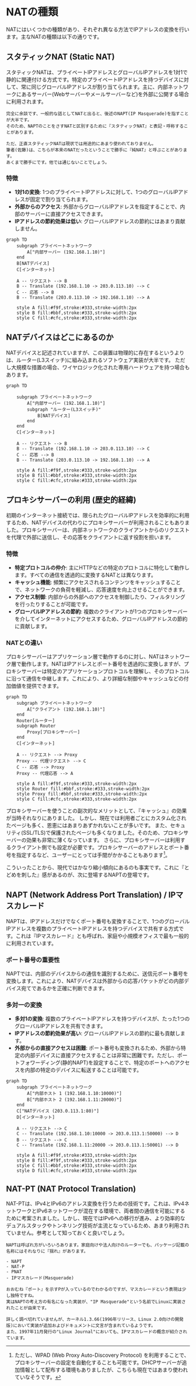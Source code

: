 # NATの種類

NATにはいくつかの種類があり、それぞれ異なる方法でIPアドレスの変換を行います。主なNATの種類は以下の通りです。

## スタティックNAT (Static NAT)

スタティックNATは、プライベートIPアドレスとグローバルIPアドレスを1対1で静的に関連付ける方式です。特定のプライベートIPアドレスを持つデバイスに対して、常に同じグローバルIPアドレスが割り当てられます。主に、内部ネットワークにあるサーバー(Webサーバーやメールサーバーなど)を外部に公開する場合に利用されます。


```{note}
完全に余談です、一般的な話としてNATと出ると、後述のNAPT(IP Masquerade)を指すことが大半です。
そのため、NAPTのことをさすNATと区別するために『スタティックNAT』と表記・呼称することがあります。

ただ、正直スタティックNATは現状では用途的にあまり使われておりません。
筆者(佐藤)は、こちらが本来のNATだったということで勝手に『純NAT』と呼ぶことがあります。
あくまで勝手にです。他では通じないことでしょう。
```

### 特徴

*   **1対1の変換**: 1つのプライベートIPアドレスに対して、1つのグローバルIPアドレスが固定で割り当てられます。
*   **外部からのアクセス**: 外部からグローバルIPアドレスを指定することで、内部のサーバーに直接アクセスできます。
*   **IPアドレスの節約効果は低い**: グローバルIPアドレスの節約にはあまり貢献しません。

```{mermaid}
graph TD
    subgraph プライベートネットワーク
        A["内部サーバー (192.168.1.10)"]
    end
    B[NATデバイス]
    C[インターネット]

    A -- リクエスト --> B
    B -- Translate (192.168.1.10 -> 203.0.113.10) --> C
    C -- 応答 --> B
    B -- Translate (203.0.113.10 -> 192.168.1.10) --> A

    style A fill:#f9f,stroke:#333,stroke-width:2px
    style B fill:#bbf,stroke:#333,stroke-width:2px
    style C fill:#cfc,stroke:#333,stroke-width:2px
```

## NATデバイスはどこにあるのか

NATデバイスと記述されていますが、この装置は物理的に存在するというよりは、ルーター(L3スイッチ)に組み込まれるソフトウェア実装が大半です。
ただし大規模な措置の場合、ワイヤロジック化された専用ハードウェアを持つ場合もあります。

```{mermaid}
graph TD
    
    subgraph プライベートネットワーク
        A["内部サーバー (192.168.1.10)"]
        subgraph "ルーター(L3スイッチ)"
            B[NATデバイス]
        end
    end
    C[インターネット]

    A -- リクエスト --> B
    B -- Translate (192.168.1.10 -> 203.0.113.10) --> C
    C -- 応答 --> B
    B -- Translate (203.0.113.10 -> 192.168.1.10) --> A

    style A fill:#f9f,stroke:#333,stroke-width:2px
    style B fill:#bbf,stroke:#333,stroke-width:2px
    style C fill:#cfc,stroke:#333,stroke-width:2px
```



## プロキシサーバーの利用 (歴史的経緯)

初期のインターネット接続では、限られたグローバルIPアドレスを効率的に利用するため、NATデバイスの代わりにプロキシサーバーが利用されることもありました。プロキシサーバーは、内部ネットワークのクライアントからのリクエストを代理で外部に送信し、その応答をクライアントに返す役割を担います。

### 特徴

*   **特定プロトコルの仲介**: 主にHTTPなどの特定のプロトコルに特化して動作します。すべての通信を透過的に変換するNATとは異なります。
*   **キャッシュ機能**: 頻繁にアクセスされるコンテンツをキャッシュすることで、ネットワークの負荷を軽減し、応答速度を向上させることができます。
*   **アクセス制御**: 内部からの外部へのアクセスを制御したり、フィルタリングを行ったりすることが可能です。
*   **グローバルIPアドレスの節約**: 複数のクライアントが1つのプロキシサーバーを介してインターネットにアクセスするため、グローバルIPアドレスの節約に貢献します。

### NATとの違い

プロキシサーバーはアプリケーション層で動作するのに対し、NATはネットワーク層で動作します。NATはIPアドレスとポート番号を透過的に変換しますが、プロキシサーバーは特定のアプリケーションプロトコルを理解し、そのプロトコルに沿って通信を中継します。これにより、より詳細な制御やキャッシュなどの付加価値を提供できます。

```{mermaid}
graph TD
    subgraph プライベートネットワーク
        A["クライアント (192.168.1.10)"]
    end
    Router[ルーター]
    subgraph Router
        Proxy[プロキシサーバー]
    end
    C[インターネット]

    A -- リクエスト --> Proxy
    Proxy -- 代理リクエスト --> C
    C -- 応答 --> Proxy
    Proxy -- 代理応答 --> A

    style A fill:#f9f,stroke:#333,stroke-width:2px
    style Router fill:#bbf,stroke:#333,stroke-width:2px
    style Proxy fill:#bbf,stroke:#333,stroke-width:2px
    style C fill:#cfc,stroke:#333,stroke-width:2px
```

プロキシサーバーを使うことの副次的なメリットとして、『キャッシュ』の効果が当時それなりにありました。
しかし、現在では利用者ごとにカスタム化されたページも多く、恩恵にはあまりあずかれないことが多いです。
また、セキュリティ(SSL/TLS)で保護されたページも多くなりました。そのため、プロキシサーバーの効果も非常に薄くなっています。
さらに、プロキシサーバーは利用するクライアント側でも設定が必要です。プロキシサーバーのアドレスとポート番号を指定するなど、ユーザーにとっては手間がかかることもあります[^wpad]。

こういったことから、現代ではかなり縮小傾向にあるのも事実です。これに『とどめを刺した』感があるのが、次に登場するNAPTの登場です。

[^wpad]: ただし、WPAD (Web Proxy Auto-Discovery Protocol) を利用することで、プロキシサーバーの設定を自動化することも可能です。DHCPサーバーが追加情報として配布する環境もありましたが、こちらも現在ではあまり使われていなそうです。

## NAPT (Network Address Port Translation) / IPマスカレード

NAPTは、IPアドレスだけでなくポート番号も変換することで、1つのグローバルIPアドレスを複数のプライベートIPアドレスを持つデバイスで共有する方式です。これは『IPマスカレード』とも呼ばれ、家庭や小規模オフィスで最も一般的に利用されています。

### ポート番号の重要性

NAPTでは、内部のデバイスからの通信を識別するために、送信元ポート番号を変換します。これにより、NATデバイスは外部からの応答パケットがどの内部デバイス宛てであるかを正確に判断できます。

### 多対一の変換

*   **多対1の変換**: 複数のプライベートIPアドレスを持つデバイスが、たった1つのグローバルIPアドレスを共有できます。
*   **IPアドレスの節約効果が高い**: グローバルIPアドレスの節約に最も貢献します。
*   **外部からの直接アクセスは困難**: ポート番号も変換されるため、外部から特定の内部デバイスに直接アクセスすることは非常に困難です。ただし、ポートフォワーディング(静的NAPT)を設定することで、特定のポートへのアクセスを内部の特定のデバイスに転送することは可能です。

```{mermaid}
graph TD
    subgraph プライベートネットワーク
        A["内部ホスト 1 (192.168.1.10:10000)"]
        B["内部ホスト 2 (192.168.1.11:20000)"]
    end
    C["NATデバイス (203.0.113.1:80)"]
    D[インターネット]

    A -- リクエスト --> C
    C -- Translate (192.168.1.10:10000 -> 203.0.113.1:50000) --> D
    B -- リクエスト --> C
    C -- Translate (192.168.1.11:20000 -> 203.0.113.1:50001) --> D

    style A fill:#f9f,stroke:#333,stroke-width:2px
    style B fill:#f9f,stroke:#333,stroke-width:2px
    style C fill:#bbf,stroke:#333,stroke-width:2px
    style D fill:#cfc,stroke:#333,stroke-width:2px
```

## NAT-PT (NAT Protocol Translation)

NAT-PTは、IPv4とIPv6のアドレス変換を行うための技術です。これは、IPv4ネットワークとIPv6ネットワークが混在する環境で、両者間の通信を可能にするために考案されました。しかし、現在ではIPv6への移行が進み、より効率的なデュアルスタックやトンネリング技術が主流となっているため、あまり利用されていません。参考として知っておくと良いでしょう。

```{note}
NAPTは呼ばれ方がいろいろあります。家庭向けや法人向けのルーターでも、パッケージ記載の名称にはそれなりに『揺れ』があります。

- NAPT
- NAT-P
- PNAT
- IPマスカレード(Masquerade)

おおむね『ポート』を示すPが入っているのでわかるのですが、マスカレードという表現は少し独特ですね。
実はNAPTの考え方の有名になった実装が、"IP Masquerade"という名前でLinuxに実装されたことが由来です。

詳しく調べ切れていませんが、カーネル1.3.66(1996年リリース、Linux 2.0向けの開発版)において実装が追加およびドキュメントに文言が含まれているようです。
また、1997年11月発行の"Linux Journal"においても、IPマスカレードの概念が紹介されています。

```
